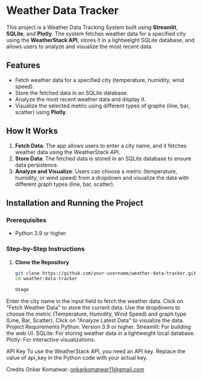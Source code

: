 # Weather Data Tracker

This project is a Weather Data Tracking System built using **Streamlit**, **SQLite**, and **Plotly**. The system fetches weather data for a specified city using the **WeatherStack API**, stores it in a lightweight SQLite database, and allows users to analyze and visualize the most recent data.

## Features

- Fetch weather data for a specified city (temperature, humidity, wind speed).
- Store the fetched data in an SQLite database.
- Analyze the most recent weather data and display it.
- Visualize the selected metric using different types of graphs (line, bar, scatter) using **Plotly**.

## How It Works

1. **Fetch Data**: The app allows users to enter a city name, and it fetches weather data using the WeatherStack API.
2. **Store Data**: The fetched data is stored in an SQLite database to ensure data persistence.
3. **Analyze and Visualize**: Users can choose a metric (temperature, humidity, or wind speed) from a dropdown and visualize the data with different graph types (line, bar, scatter).

## Installation and Running the Project

### Prerequisites

- Python 3.9 or higher

### Step-by-Step Instructions

1. **Clone the Repository**

   ```bash
   git clone https://github.com/your-username/weather-data-tracker.git
   cd weather-data-tracker

   Usage

Enter the city name in the input field to fetch the weather data.
Click on "Fetch Weather Data" to store the current data.
Use the dropdowns to choose the metric (Temperature, Humidity, Wind Speed) and graph type (Line, Bar, Scatter).
Click on "Analyze Latest Data" to visualize the data.
Project Requirements
Python: Version 3.9 or higher.
Streamlit: For building the web UI.
SQLite: For storing weather data in a lightweight local database.
Plotly: For interactive visualizations.


API Key
To use the WeatherStack API, you need an API key. Replace the value of api_key in the Python code with your actual key.

Credits
Onkar Komatwar: onkarkomatwar11@gmail.com

